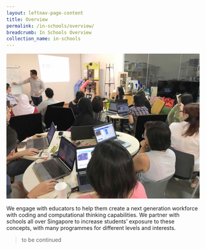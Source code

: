 ```yaml
---
layout: leftnav-page-content
title: Overview
permalink: /in-schools/overview/
breadcrumb: In Schools Overview
collection_name: in-schools
---
```

![In Schools Overview](/images/in-schools/overview/in-schools-overview.jpg)

We engage with educators to help them create a next generation workforce with coding and computational thinking capabilities. We partner with schools all over Singapore to increase students’ exposure to these concepts, with many programmes for different levels and interests. 

>to be continued
